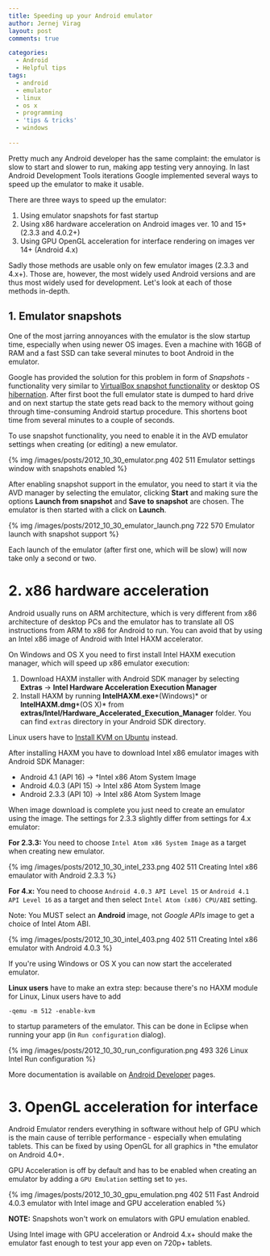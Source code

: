 ```yaml
---
title: Speeding up your Android emulator
author: Jernej Virag
layout: post
comments: true

categories:
  - Android
  - Helpful tips
tags:
  - android
  - emulator
  - linux
  - os x
  - programming
  - 'tips & tricks'
  - windows
  
---
```

Pretty much any Android developer has the same complaint: the emulator is slow to start and slower to run, making app testing very annoying. In last Android Development Tools iterations Google implemented several ways to speed up the emulator to make it usable.
<!--more-->

There are three ways to speed up the emulator:

1.  Using emulator snapshots for fast startup
2.  Using x86 hardware acceleration on Android images ver. 10 and 15+ (2.3.3 and 4.0.2+)
3.  Using GPU OpenGL acceleration for interface rendering on images ver 14+ (Android 4.x)

Sadly those methods are usable only on few emulator images (2.3.3 and 4.x+). Those are, however, the most widely used Android versions and are thus most widely used for development. Let's look at each of those methods in-depth.

## 1. Emulator snapshots

One of the most jarring annoyances with the emulator is the slow startup time, especially when using newer OS images. Even a machine with 16GB of RAM and a fast SSD can take several minutes to boot Android in the emulator.

Google has provided the solution for this problem in form of *Snapshots* - functionality very similar to [VirtualBox snapshot functionality][1] or desktop OS [hibernation][2]. After first boot the full emulator state is dumped to hard drive and on next startup the state gets read back to the memory without going through time-consuming Android startup procedure. This shortens boot time from several minutes to a couple of seconds.

To use snapshot functionality, you need to enable it in the AVD emulator settings when creating (or editing) a new emulator.

{% img /images/posts/2012_10_30_emulator.png 402 511 Emulator settings window with snapshots enabled %}

After enabling snapshot support in the emulator, you need to start it via the AVD manager by selecting the emulator, clicking **Start** and making sure the options **Launch from snapshot** and **Save to snapshot** are chosen. The emulator is then started with a click on **Launch**.

{% img /images/posts/2012_10_30_emulator_launch.png 722 570 Emulator launch with snapshot support %}

Each launch of the emulator (after first one, which will be slow) will now take only a second or two.

# 2. x86 hardware acceleration

Android usually runs on ARM architecture, which is very different from x86 architecture of desktop PCs and the emulator has to translate all OS instructions from ARM to x86 for Android to run. You can avoid that by using an Intel x86 image of Android with Intel HAXM accelerator.

On Windows and OS X you need to first install Intel HAXM execution manager, which will speed up x86 emulator execution:

1.  Download HAXM installer with Android SDK manager by selecting **Extras** -> **Intel Hardware Acceleration Execution Manager**
2.  Install HAXM by running **IntelHAXM.exe***(Windows)* or **IntelHAXM.dmg***(OS X)* from **extras/Intel/Hardware\_Accelerated\_Execution_Manager** folder. You can find `extras` directory in your Android SDK directory.

Linux users have to [Install KVM on Ubuntu][9] instead.

After installing HAXM you have to download Intel x86 emulator images with Android SDK Manager:

*   Android 4.1 (API 16) -> †Intel x86 Atom System Image
*   Android 4.0.3 (API 15) -> Intel x86 Atom System Image
*   Android 2.3.3 (API 10) -> Intel x86 Atom System Image

When image download is complete you just need to create an emulator using the image. The settings for 2.3.3 slightly differ from settings for 4.x emulator:

**For 2.3.3:** You need to choose `Intel Atom x86 System Image` as a target when creating new emulator.

{% img /images/posts/2012_10_30_intel_233.png 402 511 Creating Intel x86 emaulator with Android 2.3.3 %}

**For 4.x:** You need to choose `Android 4.0.3 API Level 15` or `Android 4.1 API Level 16` as a target and then select `Intel Atom (x86) CPU/ABI` setting.

Note: You MUST select an **Android** image, not *Google APIs* image to get a choice of Intel Atom ABI.

{% img /images/posts/2012_10_30_intel_403.png 402 511 Creating Intel x86 emulator with Android 4.0.3 %}

If you're using Windows or OS X you can now start the accelerated emulator.

**Linux users** have to make an extra step: because there's no HAXM module for Linux, Linux users have to add

	-qemu -m 512 -enable-kvm

to startup parameters of the emulator. This can be done in Eclipse when running your app (in `Run configuration` dialog).


{% img /images/posts/2012_10_30_run_configuration.png 493 326 Linux Intel Run configuration %}

More documentation is available on [Android Developer][7] pages.

# 3. OpenGL acceleration for interface

Android Emulator renders everything in software without help of GPU which is the main cause of terrible performance - especially when emulating tablets. This can be fixed by using OpenGL for all graphics in †the emulator on Android 4.0+.

GPU Acceleration is off by default and has to be enabled when creating an emulator by adding a `GPU Emulation` setting set to `yes`.


{% img /images/posts/2012_10_30_gpu_emulation.png 402 511 Fast Android 4.0.3 emulator with Intel image and GPU acceleration enabled %}

**NOTE:** Snapshots won't work on emulators with GPU emulation enabled.

Using Intel image with GPU acceleration or Android 4.x+ should make the emulator fast enough to test your app even on 720p+ tablets.

 [1]: http://www.virtualbox.org/manual/ch01.html#snapshots
 [2]: http://en.wikipedia.org/wiki/Hibernation_(computing)
 [7]: http://developer.android.com/tools/devices/emulator.html#accel-vm
 [9]: https://help.ubuntu.com/community/KVM/Installation